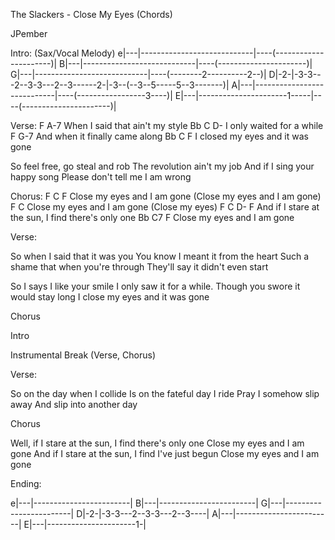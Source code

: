 The Slackers - Close My Eyes (Chords)


JPember


Intro:
                                          (Sax/Vocal Melody)
e|---|----------------------------|----(----------------------)|
B|---|----------------------------|----(----------------------)|
G|---|----------------------------|----(--------2----------2--)|
D|-2-|-3-3---2--3-3---2--3------2-|-3--(--3--5-----5--3-------)|
A|---|----------------------------|----(-----------------3----)|
E|---|----------------------1-----|----(----------------------)|


Verse:
F                             A-7
  When I said that ain't my style
Bb        C             D-
  I only waited for a while
F                            G-7
  And when it finally came along
Bb            C                F
  I closed my eyes and it was gone


So feel free, go steal and rob
The revolution ain't my job
And if I sing your happy song
Please don't tell me I am wrong


Chorus:
F                         C                            F
  Close my eyes and I am gone (Close my eyes and I am gone)
F                         C
  Close my eyes and I am gone (Close my eyes)
           F           C                 D-      F
And if I stare at the sun, I find there's only one
Bb         C7             F
  Close my eyes and I am gone


Verse:

So when I said that it was you
You know I meant it from the heart
Such a shame that when you're through
They'll say it didn't even start

So I says I like your smile
I only saw it for a while.
Though you swore it would stay long
I close my eyes and it was gone


Chorus

Intro

Instrumental Break (Verse, Chorus)

Verse:

So on the day when I collide
Is on the fateful day I ride
Pray I somehow slip away
And slip into another day


Chorus

Well, if I stare at the sun, I find there's only one
Close my eyes and I am gone
And if I stare at the sun, I find I've just begun
Close my eyes and I am gone


Ending:

e|---|------------------------|
B|---|------------------------|
G|---|------------------------|
D|-2-|-3-3---2--3-3---2--3----|
A|---|------------------------|
E|---|----------------------1-|